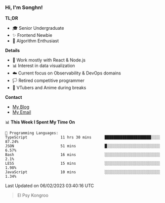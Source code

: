 ### Hi, I'm Songhn!

**TL;DR**

- 🎓 Senior Undergraduate
- ✨ Frontend Newbie
- 🎈 Algorithm Enthusiast

**Details**

- 🎯 Work mostly with React & Node.js
- 📊 Interest in data visualization
- ☁️ Current focus on Observability & DevOps domains
- 🏳️ Retired competitive programmer
- 🍵 VTubers and Anime during breaks

**Contact**
- [My Blog](https://blog.songhn.com)
- [My Email](mailto:nana7mi@duck.com)

<!--START_SECTION:waka-->
📊 **This Week I Spent My Time On** 

```text
💬 Programming Languages: 
TypeScript               11 hrs 30 mins      █████████████████████░░░░   87.24% 
JSON                     51 mins             █░░░░░░░░░░░░░░░░░░░░░░░░   6.57% 
Bash                     16 mins             ░░░░░░░░░░░░░░░░░░░░░░░░░   2.1% 
LESS                     15 mins             ░░░░░░░░░░░░░░░░░░░░░░░░░   1.98% 
JavaScript               10 mins             ░░░░░░░░░░░░░░░░░░░░░░░░░   1.34%

```


 Last Updated on 06/02/2023 03:40:16 UTC
<!--END_SECTION:waka-->

> El Psy Kongroo
